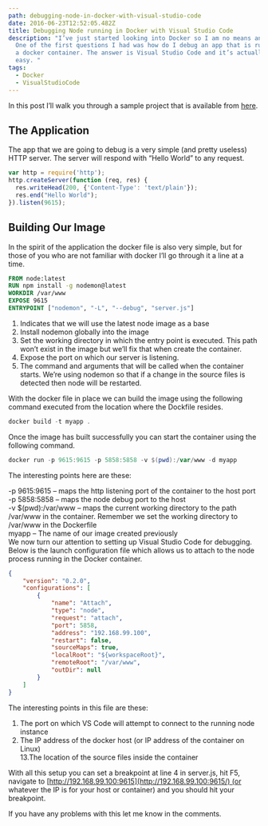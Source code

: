 ```yaml
---
path: debugging-node-in-docker-with-visual-studio-code
date: 2016-06-23T12:52:05.482Z
title: Debugging Node running in Docker with Visual Studio Code
description: "I’ve just started looking into Docker so I am no means an expert.
  One of the first questions I had was how do I debug an app that is running in
  a docker container. The answer is Visual Studio Code and it’s actually quite
  easy. "
tags:
  - Docker
  - VisualStudioCode
---
```

In this post I’ll walk you through a sample project that is available from [here](https://github.com/gareth-evans/node-debug-in-docker).

## The Application

The app that we are going to debug is a very simple (and pretty useless) HTTP server. The server will respond with “Hello World” to any request.

```javascript
var http = require('http');
http.createServer(function (req, res) {
  res.writeHead(200, {'Content-Type': 'text/plain'});
  res.end("Hello World");
}).listen(9615);
```

## Building Our Image

In the spirit of the application the docker file is also very simple, but for those of you who are not familiar with docker I’ll go through it a line at a time.

```dockerfile
FROM node:latest
RUN npm install -g nodemon@latest
WORKDIR /var/www
EXPOSE 9615
ENTRYPOINT ["nodemon", "-L", "--debug", "server.js"]
```

1. Indicates that we will use the latest node image as a base
2. Install nodemon globally into the image
3. Set the working directory in which the entry point is executed. This path won’t exist in the image but we’ll fix that when create the container.
4. Expose the port on which our server is listening.
5. The command and arguments that will be called when the container starts. We’re using nodemon so that if a change in the source files is detected then node will be restarted.

With the docker file in place we can build the image using the following command executed from the location where the Dockfile resides.

```powershell
docker build -t myapp .
```

Once the image has built successfully you can start the container using the following command.

```powershell
docker run -p 9615:9615 -p 5858:5858 -v $(pwd):/var/www -d myapp
```

The interesting points here are these:

\-p 9615:9615 – maps the http listening port of the container to the host port\
-p 5858:5858 – maps the node debug port to the host\
-v $(pwd):/var/www – maps the current working directory to the path /var/www in the container. Remember we set the working directory to /var/www in the Dockerfile\
myapp – The name of our image created previously\
We now turn our attention to setting up Visual Studio Code for debugging. Below is the launch configuration file which allows us to attach to the node process running in the Docker container.

```json
{
    "version": "0.2.0",
    "configurations": [
        {
            "name": "Attach",
            "type": "node",
            "request": "attach",
            "port": 5858,
            "address": "192.168.99.100",
            "restart": false,
            "sourceMaps": true,
            "localRoot": "${workspaceRoot}",
            "remoteRoot": "/var/www",
            "outDir": null
        }
    ]
}
```

The interesting points in this file are these:

1. The port on which VS Code will attempt to connect to the running node instance
2. The IP address of the docker host (or IP address of the container on Linux)\
   13.The location of the source files inside the container

With all this setup you can set a breakpoint at line 4 in server.js, hit F5, navigate to [http://192.168.99.100:9615](http://192.168.99.100:9615/) (or whatever the IP is for your host or container) and you should hit your breakpoint.

If you have any problems with this let me know in the comments.